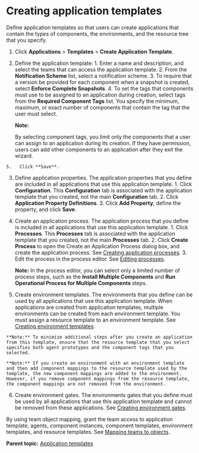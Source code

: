 # Creating application templates

Define application templates so that users can create applications that contain the types of components, the environments, and the resource tree that you specify.

1.   Click **Applications** \> **Templates** \> **Create Application Template**. 
2.   Define the application template: 
    1.   Enter a name and description, and select the teams that can access the application template. 
    2.   From the **Notification Scheme** list, select a notification scheme. 
    3.   To require that a version be provided for each component when a snapshot is created, select **Enforce Complete Snapshots**. 
    4.   To set the tags that components must use to be assigned to an application during creation, select tags from the **Required Component Tags** list. You specify the minimum, maximum, or exact number of components that contain the tag that the user must select. 

        **Note:** 

        By selecting component tags, you limit only the components that a user can assign to an application during its creation. If they have permission, users can add other components to an application after they exit the wizard.

    5.   Click **Save**. 
3.   Define application properties. The application properties that you define are included in all applications that use this application template.
    1.   Click **Configuration**. This **Configuration** tab is associated with the application template that you created, not the main **Configuration** tab. 
    2.   Click **Application Property Definitions**. 
    3.   Click **Add Property**, define the property, and click **Save**. 
4.   Create an application process. The application process that you define is included in all applications that use this application template.
    1.   Click **Processes**. This **Processes** tab is associated with the application template that you created, not the main **Processes** tab. 
    2.   Click **Create Process** to open the Create an Application Process dialog box, and create the application process. See [Creating application processes](app_process_create.md). 
    3.   Edit the process in the process editor. See [Editing processes](comp_workflow_edit.md). 

        **Note:** In the process editor, you can select only a limited number of process steps, such as the **Install Multiple Components** and **Run Operational Process for Multiple Components** steps.

5.   Create environment templates. The environments that you define can be used by all applications that use this application template. When applications are created from application templates, multiple environments can be created from each environment template. You must assign a resource template to an environment template. See [Creating environment templates](app_environment_template_create.md#).

    **Note:** To minimize additional steps after you create an application from this template, ensure that the resource template that you select specifies both agent prototypes and the component tags that you selected.

    **Note:** If you create an environment with an environment template and then add component mappings to the resource template used by the template, the new component mappings are added to the environment. However, if you remove component mappings from the resource template, the component mappings are not removed from the environment.

6.   Create environment gates. The environments gates that you define must be used by all applications that use this application template and cannot be removed from these applications. See [Creating environment gates](app_gate_create.md).

By using team object mapping, grant the team access to application template, agents, component instances, component templates, environment templates, and resource templates. See [Mapping teams to objects](../../com.udeploy.admin.doc/topics/security_teams_mapping.md).

**Parent topic:** [Application templates](../topics/app_template.md)

